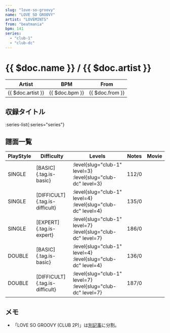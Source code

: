 ```yaml
---
slug: "love-so-groovy"
name: "LOVE SO GROOVY"
artist: "LOVEMINTS"
from: "beatmania"
bpm: 141
series:
  - "club-1"
  - "club-dc"
---
```


# {{ $doc.name }} / {{ $doc.artist }}

|Artist|BPM|From|
|------|---|----|
|{{ $doc.artist }}|{{ $doc.bpm }}|{{ $doc.from }}|

## 収録タイトル

:series-list{:series="series"}

## 譜面一覧

|PlayStyle|Difficulty|Levels|Notes|Movie|
|---------|----------|------|-----|-----|
|SINGLE|[BASIC]{.tag.is-basic}|:level{slug="club-1" level=3} :level{slug="club-dc" level=3}|112/0||
|SINGLE|[DIFFICULT]{.tag.is-difficult}|:level{slug="club-1" level=4} :level{slug="club-dc" level=4}|135/0||
|SINGLE|[EXPERT]{.tag.is-expert}|:level{slug="club-1" level=7} :level{slug="club-dc" level=7}|186/0||
|DOUBLE|[BASIC]{.tag.is-basic}|:level{slug="club-1" level=4} :level{slug="club-dc" level=4}|136/0||
|DOUBLE|[DIFFICULT]{.tag.is-difficult}|:level{slug="club-1" level=7} :level{slug="club-dc" level=7}|187/0||

## メモ

- 「LOVE SO GROOVY (CLUB 2P)」は[別記事](/songs/love-so-groovy-2p)に分割。
